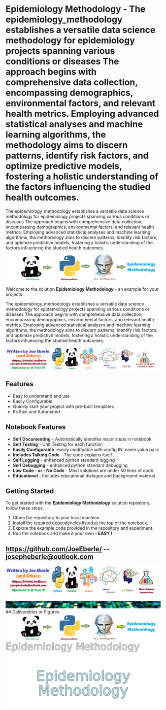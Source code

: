 
# Epidemiology Methodology - The epidemiology_methodology establishes a versatile data science methodology for epidemiology projects spanning various conditions or diseases The approach begins with comprehensive data collection, encompassing demographics, environmental factors, and relevant health metrics. Employing advanced statistical analyses and machine learning algorithms, the methodology aims to discern patterns, identify risk factors, and optimize predictive models, fostering a holistic understanding of the factors influencing the studied health outcomes.
The epidemiology_methodology establishes a versatile data science methodology for epidemiology projects spanning various conditions or diseases The approach begins with comprehensive data collection, encompassing demographics, environmental factors, and relevant health metrics. Employing advanced statistical analyses and machine learning algorithms, the methodology aims to discern patterns, identify risk factors, and optimize predictive models, fostering a holistic understanding of the factors influencing the studied health outcomes.

![Image image_filename](code.png)

Welcome to the solution **Epidemiology Methodology** - an example for your projects

The epidemiology_methodology establishes a versatile data science methodology for epidemiology projects spanning various conditions or diseases The approach begins with comprehensive data collection, encompassing demographics, environmental factors, and relevant health metrics. Employing advanced statistical analyses and machine learning algorithms, the methodology aims to discern patterns, identify risk factors, and optimize predictive models, fostering a holistic understanding of the factors influencing the studied health outcomes.

![Image image_filename](sample.png)

## Features
- Easy to understand and use  
- Easily Configurable 
- Quickly start your project with pre-built templates
- Its Fast and Automated

## Notebook Features
- **Self Documenting** - Automatically identifes major steps in notebook 
- **Self Testing** - Unit Testing for each function
- **Easily Configurable** -easily modifyable with config.INI name value pairs
- **Includes Talking Code** - The code explains itself 
- **Self Logging** - enhanced python standard logging   
- **Self Debugging** - enhanced python standard debugging
- **Low Code - or - No Code** - Most solutions are under 50 lines of code
- **Educational** - Includes educational dialogue and background material
    
## Getting Started
To get started with the **Epidemiology Methodology** solution repository, follow these steps:
1. Clone the repository to your local machine.
2. Install the required dependencies listed at the top of the notebook.
3. Explore the example code provided in the repository and experiment.
4. Run the notebook and make it your own - **EASY !**
    
## https://github.com/JoeEberle/ -- josepheberle@outlook.com 
    
![Developer](developer.png)

![Brand](brand.png)
    ## Deliverables or Figures![additional_image](epidemiology_methodology.png)  <br>![additional_image](solution_sign.png)  <br>![additional_image](solution_stacked_sign.png)  <br>